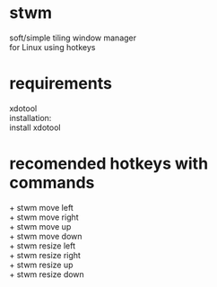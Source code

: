 # stwm
soft/simple tiling window manager  
for Linux using hotkeys

# requirements
xdotool  
installation:  
<your package manager> install xdotool

# recomended hotkeys with commands
<super>+<left>   stwm move left  
<super>+<right>  stwm move right  
<super>+<up>     stwm move up  
<super>+<down>   stwm move down  
<alt>+<left>     stwm resize left  
<alt>+<right>    stwm resize right  
<alt>+<up>       stwm resize up  
<alt>+<down>     stwm resize down
